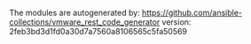 The modules are autogenerated by:
https://github.com/ansible-collections/vmware_rest_code_generator
version: 2feb3bd3d1fd0a30d7a7560a8106565c5fa50569
